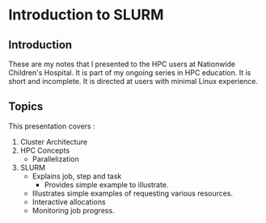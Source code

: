 # Introduction to SLURM
## Introduction
These are my notes that I presented to the HPC users at Nationwide Children's Hospital. 
It is part of my ongoing series in HPC education.
It is short and incomplete.
It is directed at users with minimal Linux experience.

## Topics
This presentation covers : 
1. Cluster Architecture
2. HPC Concepts
    * Parallelization
3. SLURM
    * Explains job, step and task
        * Provides simple example to illustrate.
    * Illustrates simple examples of requesting various resources.
    * Interactive allocations
    * Monitoring job progress.
